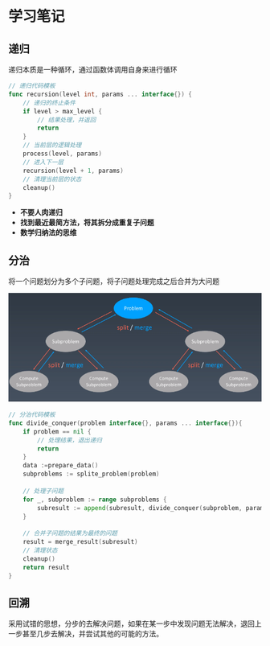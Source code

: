 # 学习笔记

## 递归

递归本质是一种循环，通过函数体调用自身来进行循环  

```go
// 递归代码模板
func recursion(level int, params ... interface{}) {
    // 递归的终止条件
    if level > max_level {
        // 结果处理，并返回
        return
    }
    // 当前层的逻辑处理 
    process(level, params)
    // 进入下一层
    recursion(level + 1, params)
    // 清理当前层的状态
    cleanup()
}
```

- **不要人肉递归**
- **找到最近最简方法，将其拆分成重复子问题**
- **数学归纳法的思维**

## 分治

将一个问题划分为多个子问题，将子问题处理完成之后合并为大问题

![.](imgs/分治.png)

```go
// 分治代码模板
func divide_conquer(problem interface{}, params ... interface{}){
    if problem == nil {
        // 处理结果，退出递归
        return
    }
    data :=prepare_data()
    subproblems := splite_problem(problem)

    // 处理子问题
    for _, subproblem := range subproblems {
        subresult := append(subresult, divide_conquer(subproblem, params))
    }

    // 合并子问题的结果为最终的问题
    result = merge_result(subresult)
    // 清理状态
    cleanup()
    return result
}
```

## 回溯

采用试错的思想，分步的去解决问题，如果在某一步中发现问题无法解决，退回上一步甚至几步去解决，并尝试其他的可能的方法。
